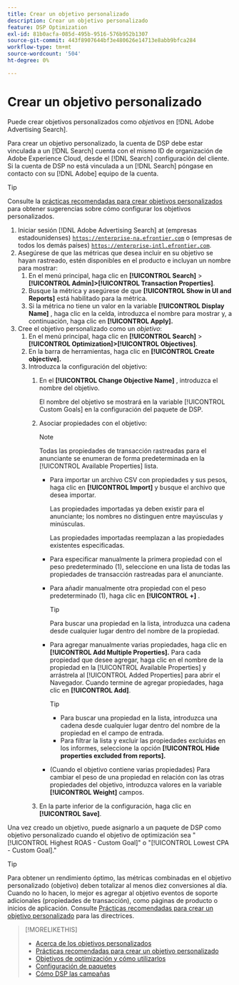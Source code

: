 ```yaml
---
title: Crear un objetivo personalizado
description: Crear un objetivo personalizado
feature: DSP Optimization
exl-id: 81b0acfa-085d-495b-9516-576b952b1307
source-git-commit: 443f8907644bf3e480626e14713e8abb9bfca284
workflow-type: tm+mt
source-wordcount: '504'
ht-degree: 0%

---
```


# Crear un objetivo personalizado

Puede crear objetivos personalizados como *objetivos* en [!DNL Adobe Advertising Search].

Para crear un objetivo personalizado, la cuenta de DSP debe estar vinculada a un [!DNL Search] cuenta con el mismo ID de organización de Adobe Experience Cloud, desde el [!DNL Search] configuración del cliente. Si la cuenta de DSP no está vinculada a un [!DNL Search] póngase en contacto con su [!DNL Adobe] equipo de la cuenta.

>[!TIP]
>
>Consulte la [prácticas recomendadas para crear objetivos personalizados](custom-goal-best-practices.md) para obtener sugerencias sobre cómo configurar los objetivos personalizados.

1. Iniciar sesión [!DNL Adobe Advertising Search] at (empresas estadounidenses) [`https://enterprise-na.efrontier.com`](https://enterprise-na.efrontier.com) o (empresas de todos los demás países) [`https://enterprise-intl.efrontier.com`](https://enterprise-intl.efrontier.com).
1. Asegúrese de que las métricas que desea incluir en su objetivo se hayan rastreado, estén disponibles en el producto e incluyan un nombre para mostrar:
   1. En el menú principal, haga clic en **[!UICONTROL Search]** > **[!UICONTROL Admin]>[!UICONTROL Transaction Properties]**.
   1. Busque la métrica y asegúrese de que **[!UICONTROL Show in UI and Reports]** está habilitado para la métrica.
   1. Si la métrica no tiene un valor en la variable **[!UICONTROL Display Name]** , haga clic en la celda, introduzca el nombre para mostrar y, a continuación, haga clic en **[!UICONTROL Apply].**
1. Cree el objetivo personalizado como un *objetivo*:
   1. En el menú principal, haga clic en **[!UICONTROL Search]** > **[!UICONTROL Optimization]>[!UICONTROL Objectives]**.
   1. En la barra de herramientas, haga clic en **[!UICONTROL Create objective].**
   1. Introduzca la configuración del objetivo:
      1. En el **[!UICONTROL Change Objective Name]** , introduzca el nombre del objetivo.

         El nombre del objetivo se mostrará en la variable [!UICONTROL Custom Goals] en la configuración del paquete de DSP.

      1. Asociar propiedades con el objetivo:

         >[!NOTE]
         >
         > Todas las propiedades de transacción rastreadas para el anunciante se enumeran de forma predeterminada en la [!UICONTROL Available Properties] lista.

         * Para importar un archivo CSV con propiedades y sus pesos, haga clic en **[!UICONTROL Import]** y busque el archivo que desea importar.

            Las propiedades importadas ya deben existir para el anunciante; los nombres no distinguen entre mayúsculas y minúsculas.

            Las propiedades importadas reemplazan a las propiedades existentes especificadas.

         * Para especificar manualmente la primera propiedad con el peso predeterminado (1), seleccione en una lista de todas las propiedades de transacción rastreadas para el anunciante.

         * Para añadir manualmente otra propiedad con el peso predeterminado (1), haga clic en **[!UICONTROL +]** .

            >[!TIP]
            >
            > Para buscar una propiedad en la lista, introduzca una cadena desde cualquier lugar dentro del nombre de la propiedad.

         * Para agregar manualmente varias propiedades, haga clic en **[!UICONTROL Add Multiple Properties].** Para cada propiedad que desee agregar, haga clic en el nombre de la propiedad en la [!UICONTROL Available Properties] y arrástrela al [!UICONTROL Added Properties] para abrir el Navegador. Cuando termine de agregar propiedades, haga clic en **[!UICONTROL Add]**.

            >[!TIP]
            >
            >* Para buscar una propiedad en la lista, introduzca una cadena desde cualquier lugar dentro del nombre de la propiedad en el campo de entrada.
            >* Para filtrar la lista y excluir las propiedades excluidas en los informes, seleccione la opción **[!UICONTROL Hide properties excluded from reports].**


         * (Cuando el objetivo contiene varias propiedades) Para cambiar el peso de una propiedad en relación con las otras propiedades del objetivo, introduzca valores en la variable **[!UICONTROL Weight]** campos.
      1. En la parte inferior de la configuración, haga clic en **[!UICONTROL Save]**.


Una vez creado un objetivo, puede asignarlo a un paquete de DSP como objetivo personalizado cuando el objetivo de optimización sea &quot;[!UICONTROL Highest ROAS - Custom Goal]&quot; o &quot;[!UICONTROL Lowest CPA - Custom Goal].&quot;

>[!TIP]
>
>Para obtener un rendimiento óptimo, las métricas combinadas en el objetivo personalizado (objetivo) deben totalizar al menos diez conversiones al día. Cuando no lo hacen, lo mejor es agregar al objetivo eventos de soporte adicionales (propiedades de transacción), como páginas de producto o inicios de aplicación. Consulte [Prácticas recomendadas para crear un objetivo personalizado](custom-goal-best-practices.md) para las directrices.

>[!MORELIKETHIS]
>
>* [Acerca de los objetivos personalizados](custom-goal-about.md)
>* [Prácticas recomendadas para crear un objetivo personalizado](custom-goal-best-practices.md)
>* [Objetivos de optimización y cómo utilizarlos](optimization-goals.md)
>* [Configuración de paquetes](/help/dsp/campaign-management/packages/package-settings.md)
> * [Cómo DSP las campañas](optimization-how-dsp-optimizes-campaigns.md)

